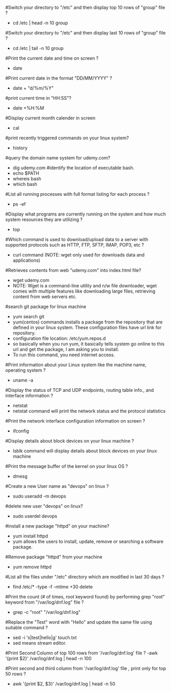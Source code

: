 #Switch your directory to "/etc" and then display top 10 rows of "group" file ?
- cd /etc | head -n 10 group

#Switch your directory to "/etc" and then display last 10 rows of "group" file ?
- cd /etc | tail -n 10 group

#Print the current date and time on screen ?
- date

#Print current date in the format "DD/MM/YYYY" ?
- date + "d/%m/%Y"

#print current time in "HH:SS"?
- date +%H:%M

#Display current month calender in screen
- cal

#print recently triggered commands on your linux system?
- history

#query the domain name system for udemy.com?
- dig udemy.com
#identify the location of executable bash.
- echo $PATH
- whereis bash
- which bash

#List all running processes with full format listing for each process ?
- ps -ef

#Display what programs are currently running on the system and how much system resources they are utilizing ?
- top

#Which command is used to download/upload data to a server with supported protocols such as HTTP, FTP, SFTP, IMAP, POP3, etc ?
- curl command (NOTE: wget only used for downloads data and applications)

#Retrieves contents from web "udemy.com" into index.html file?
- wget udemy.com
- NOTE: Wget is a command-line utility and n/w file downloader, wget comes with multiple features like downloading large files, retrieving content from web servers etc.

#search git package for linux machine
- yum search git
- yum(centos) commands installs a package from the repository that are defined in your linux system. These configuration files have url link for repository. 
- configuration file location: /etc/yum.repos.d
- so basically when you run yum, it basically tells system go online to this url and get the package, I am asking you to install.
- To run this command, you need internet access.

#Print information about your Linux system like the machine name, operating system ?
- uname -a

#Display the status of TCP and UDP endpoints, routing table info., and interface information ?
- netstat
- netstat command will print the network status and the protocol statistics

#Print the network interface configuration information on screen ?
- ifconfig

#Display details about block devices on your linux machine ?
- lsblk command will display details about block devices on your linux machine

#Print the message buffer of the kernel on your linux OS ?
- dmesg


#Create a new User name as "devops" on linux ?
- sudo useradd -m devops

#delete new user "devops" on linux?
- sudo userdel devops

#install a new package "httpd" on your machine?
- yum install httpd
- yum allows the users to install, update, remove or searching a software package.

#Remove package "httpd" from your machine
- yum remove httpd

#List all the files under "/etc" directory which are modified in last 30 days ?
- find /etc/* -type -f -mtime +30 delete

#Print the count (# of times, root keyword found) by performing grep "root" keyword from "/var/log/dnf.log" file ?
- grep -c "root" "/var/log/dnf.log"

#Replace the "Test" word with "Hello" and update the same file using suitable command ?
- sed -i 's|test|hello|g' touch.txt
- sed means stream editor.

#Print Second Column of top 100 rows from '/var/log/dnf.log' file ?
-awk '{print $2}' /var/log/dnf.log | head -n 100

#Print second and third column from '/var/log/dnf.log' file , print only for top 50 rows ?
- awk '{print $2, $3}' /var/log/dnf.log | head -n 50

